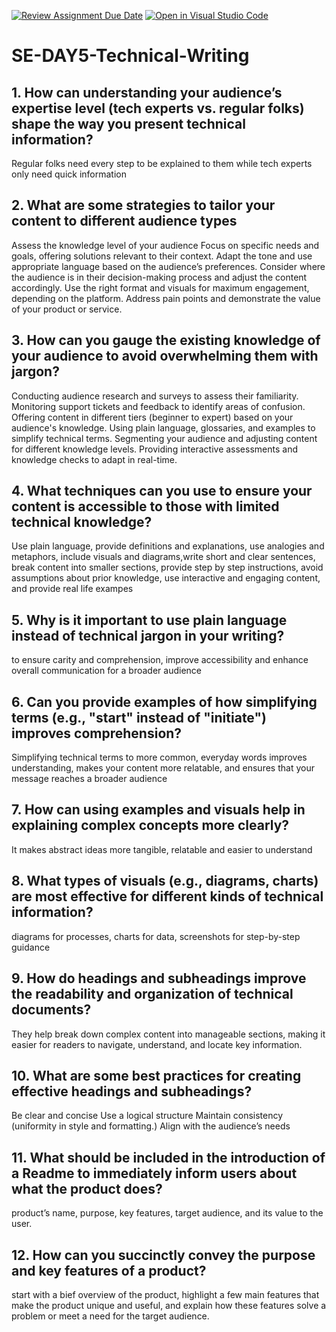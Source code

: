 [![Review Assignment Due Date](https://classroom.github.com/assets/deadline-readme-button-22041afd0340ce965d47ae6ef1cefeee28c7c493a6346c4f15d667ab976d596c.svg)](https://classroom.github.com/a/zsAR-pyY)
[![Open in Visual Studio Code](https://classroom.github.com/assets/open-in-vscode-2e0aaae1b6195c2367325f4f02e2d04e9abb55f0b24a779b69b11b9e10269abc.svg)](https://classroom.github.com/online_ide?assignment_repo_id=18477519&assignment_repo_type=AssignmentRepo)
# SE-DAY5-Technical-Writing
## 1. How can understanding your audience’s expertise level (tech experts vs. regular folks) shape the way you present technical information?
Regular folks need every step to be explained to them while tech experts only need quick information

## 2. What are some strategies to tailor your content to different audience types
Assess the knowledge level of your audience 
Focus on specific needs and goals, offering solutions relevant to their context.
Adapt the tone and use appropriate language based on the audience’s preferences.
Consider where the audience is in their decision-making process and adjust the content accordingly.
Use the right format and visuals for maximum engagement, depending on the platform.
Address pain points and demonstrate the value of your product or service.

## 3. How can you gauge the existing knowledge of your audience to avoid overwhelming them with jargon?
Conducting audience research and surveys to assess their familiarity.
Monitoring support tickets and feedback to identify areas of confusion.
Offering content in different tiers (beginner to expert) based on your audience's knowledge.
Using plain language, glossaries, and examples to simplify technical terms.
Segmenting your audience and adjusting content for different knowledge levels.
Providing interactive assessments and knowledge checks to adapt in real-time.

## 4. What techniques can you use to ensure your content is accessible to those with limited technical knowledge?
Use plain language, provide definitions and explanations, use analogies and metaphors, include visuals and diagrams,write short and clear sentences, break content into smaller sections, provide step by step instructions, avoid assumptions about prior knowledge, use interactive and engaging content, and provide real life exampes

## 5. Why is it important to use plain language instead of technical jargon in your writing?
to ensure carity and comprehension, improve accessibility and enhance overall communication for a broader audience

## 6. Can you provide examples of how simplifying terms (e.g., "start" instead of "initiate") improves comprehension?
Simplifying technical terms to more common, everyday words improves understanding, makes your content more relatable, and ensures that your message reaches a broader audience

## 7. How can using examples and visuals help in explaining complex concepts more clearly?
It makes abstract ideas more tangible, relatable and easier to understand

## 8. What types of visuals (e.g., diagrams, charts) are most effective for different kinds of technical information?
diagrams for processes, charts for data, screenshots for step-by-step guidance

## 9. How do headings and subheadings improve the readability and organization of technical documents?
They help break down complex content into manageable sections, making it easier for readers to navigate, understand, and locate key information.

## 10. What are some best practices for creating effective headings and subheadings?
Be clear and concise
Use a logical structure
Maintain consistency (uniformity in style and formatting.)
Align with the audience’s needs

## 11. What should be included in the introduction of a Readme to immediately inform users about what the product does?
product’s name, purpose, key features, target audience, and its value to the user. 

## 12. How can you succinctly convey the purpose and key features of a product?
start with a bief overview of the product, highlight a few main features that make the product unique and useful, and explain how these features solve a problem or meet a need for the target audience.
